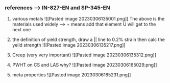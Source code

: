 ### references --> IN-827-EN and SP-345-EN
1. various metals
![[Pasted image 20230306135001.png]]
The above is the materials used widely --> + means add that element U will get to the next one

2. the definition of yield strength, draw a || line to 0.2% strain then calc the yeild strength
![[Pasted image 20230306135217.png]]

3. Creep (very very important)
![[Pasted image 20230306135312.png]]

4. PWHT on CS and LAS why?
![[Pasted image 20230306165029.png]]

5. meta properties
![[Pasted image 20230306165231.png]]